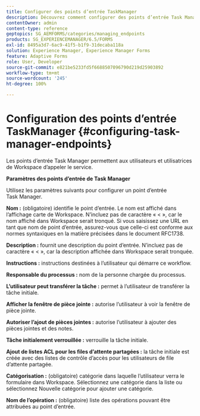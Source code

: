 ```yaml
---
title: Configurer des points d’entrée TaskManager
description: Découvrez comment configurer des points d’entrée Task Manager pour appeler le service. Différents paramètres sont requis pour la configuration des points d’entrée Task Manager.
contentOwner: admin
content-type: reference
geptopics: SG_AEMFORMS/categories/managing_endpoints
products: SG_EXPERIENCEMANAGER/6.5/FORMS
exl-id: 8495a3d7-6ac9-41f5-b1f9-31decaba118a
solution: Experience Manager, Experience Manager Forms
feature: Adaptive Forms
role: User, Developer
source-git-commit: e821be5233fd5f6688507096790d219d25903892
workflow-type: tm+mt
source-wordcount: '245'
ht-degree: 100%

---
```


# Configuration des points d’entrée TaskManager {#configuring-task-manager-endpoints}

Les points d’entrée Task Manager permettent aux utilisateurs et utilisatrices de Workspace d’appeler le service.

**Paramètres des points d’entrée de Task Manager**

Utilisez les paramètres suivants pour configurer un point d’entrée Task Manager.

**Nom :** (obligatoire) identifie le point d’entrée. Le nom est affiché dans l’affichage carte de Workspace. N’incluez pas de caractère « &lt; », car le nom affiché dans Workspace serait tronqué. Si vous saisissez une URL en tant que nom de point d’entrée, assurez-vous que celle-ci est conforme aux normes syntaxiques en la matière précisées dans le document RFC1738.

**Description :** fournit une description du point d’entrée. N’incluez pas de caractère « &lt; », car la description affichée dans Workspace serait tronquée.

**Instructions :** instructions destinées à l’utilisateur qui démarre ce workflow.

**Responsable du processus :** nom de la personne chargée du processus.

**L’utilisateur peut transférer la tâche :** permet à l’utilisateur de transférer la tâche initiale.

**Afficher la fenêtre de pièce jointe :** autorise l’utilisateur à voir la fenêtre de pièce jointe.

**Autoriser l’ajout de pièces jointes :** autorise l’utilisateur à ajouter des pièces jointes et des notes.

**Tâche initialement verrouillée :** verrouille la tâche initiale.

**Ajout de listes ACL pour les files d’attente partagées :** la tâche initiale est créée avec des listes de contrôle d’accès pour les utilisateurs de file d’attente partagée.

**Catégorisation :** (obligatoire) catégorie dans laquelle l’utilisateur verra le formulaire dans Workspace. Sélectionnez une catégorie dans la liste ou sélectionnez Nouvelle catégorie pour ajouter une catégorie.

**Nom de l’opération :** (obligatoire) liste des opérations pouvant être attribuées au point d’entrée.
